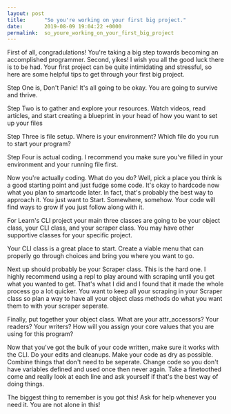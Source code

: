 ```yaml
---
layout: post
title:      "So you're working on your first big project."
date:       2019-08-09 19:04:22 +0000
permalink:  so_youre_working_on_your_first_big_project
---
```



First of all, congradulations! You're taking a big step towards becoming an accomplished programmer.
Second, yikes! I wish you all the good luck there is to be had. Your first project can be quite intimidating and stressful, so here are some helpful tips to get through your first big project. 

Step One is, Don't Panic! It's all going to be okay. You are going to survive and thrive. 

Step Two is to gather and explore your resources. Watch videos, read articles, and start creating a blueprint in your head of how you want to set up your files

Step Three is file setup. Where is your environment? Which file do you run to start your program?

Step Four is actual coding. I recommend you make sure you've filled in your environment and your running file first. 

Now you're actually coding. What do you do? Well, pick a place you think is a good starting point and just fudge some code. It's okay to hardcode now what you plan to smartcode later. In fact, that's probably the best way to approach it. You just want to Start. Somewhere, somehow. Your code will find ways to grow if you just follow along with it. 

For Learn's CLI project your main three classes are going to be your object class, your CLI class, and your scraper class. You may have other supportive classes for your specific project. 

Your CLI class is a great place to start. Create a viable menu that can properly go through choices and bring you where you want to go. 

Next up should probably be your Scraper class. This is the hard one. I highly recommend using a repl to play around with scraping until you get what you wanted to get. That's what I did and I found that it made the whole process go a lot quicker. You want to keep all your scraping in your Scraper class so plan a way to have all your object class methods do what you want them to with your scraper seperate. 

Finally, put together your object class. What are your attr_accessors? Your readers? Your writers? How will you assign your core values that you are using for this program? 

Now that you've got the bulk of your code written, make sure it works with the CLI. Do your edits and cleanups. Make your code as dry as possible. Combine things that don't need to be seperate. Change code so you don't have variables defined and used once then never again. Take a finetoothed come and really look at each line and ask yourself if that's the best way of doing things. 

The biggest thing to remember is you got this! Ask for help whenever you need it. You are not alone in this!
